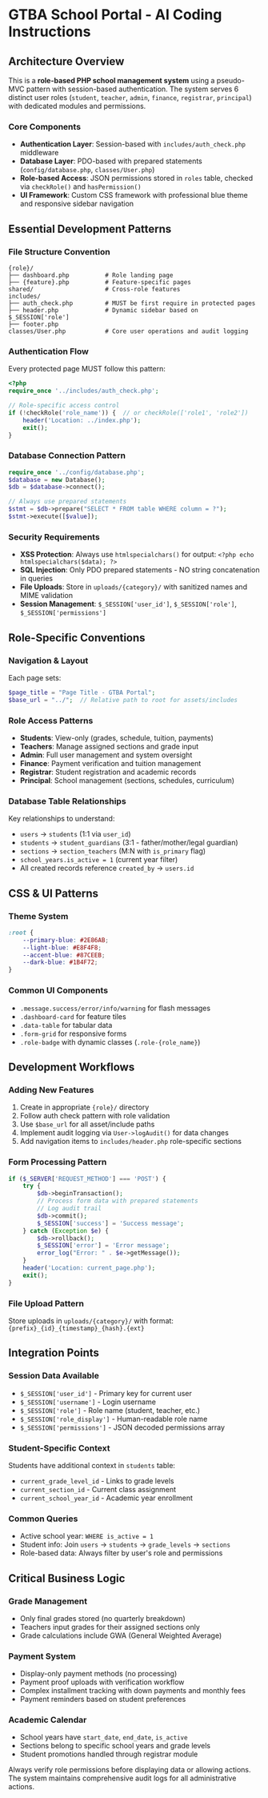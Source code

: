 # GTBA School Portal - AI Coding Instructions

## Architecture Overview

This is a **role-based PHP school management system** using a pseudo-MVC pattern with session-based authentication. The system serves 6 distinct user roles (`student`, `teacher`, `admin`, `finance`, `registrar`, `principal`) with dedicated modules and permissions.

### Core Components
- **Authentication Layer**: Session-based with `includes/auth_check.php` middleware
- **Database Layer**: PDO-based with prepared statements (`config/database.php`, `classes/User.php`)
- **Role-based Access**: JSON permissions stored in `roles` table, checked via `checkRole()` and `hasPermission()`
- **UI Framework**: Custom CSS framework with professional blue theme and responsive sidebar navigation

## Essential Development Patterns

### File Structure Convention
```
{role}/
├── dashboard.php          # Role landing page
├── {feature}.php          # Feature-specific pages
shared/                    # Cross-role features
includes/
├── auth_check.php         # MUST be first require in protected pages
├── header.php             # Dynamic sidebar based on $_SESSION['role']
├── footer.php
classes/User.php           # Core user operations and audit logging
```

### Authentication Flow
Every protected page MUST follow this pattern:
```php
<?php
require_once '../includes/auth_check.php';

// Role-specific access control
if (!checkRole('role_name')) {  // or checkRole(['role1', 'role2'])
    header('Location: ../index.php');
    exit();
}
```

### Database Connection Pattern
```php
require_once '../config/database.php';
$database = new Database();
$db = $database->connect();

// Always use prepared statements
$stmt = $db->prepare("SELECT * FROM table WHERE column = ?");
$stmt->execute([$value]);
```

### Security Requirements
- **XSS Protection**: Always use `htmlspecialchars()` for output: `<?php echo htmlspecialchars($data); ?>`
- **SQL Injection**: Only PDO prepared statements - NO string concatenation in queries
- **File Uploads**: Store in `uploads/{category}/` with sanitized names and MIME validation
- **Session Management**: `$_SESSION['user_id']`, `$_SESSION['role']`, `$_SESSION['permissions']`

## Role-Specific Conventions

### Navigation & Layout
Each page sets:
```php
$page_title = "Page Title - GTBA Portal";
$base_url = "../";  // Relative path to root for assets/includes
```

### Role Access Patterns
- **Students**: View-only (grades, schedule, tuition, payments)
- **Teachers**: Manage assigned sections and grade input
- **Admin**: Full user management and system oversight
- **Finance**: Payment verification and tuition management
- **Registrar**: Student registration and academic records
- **Principal**: School management (sections, schedules, curriculum)

### Database Table Relationships
Key relationships to understand:
- `users` → `students` (1:1 via `user_id`)
- `students` → `student_guardians` (3:1 - father/mother/legal guardian)
- `sections` → `section_teachers` (M:N with `is_primary` flag)
- `school_years.is_active = 1` (current year filter)
- All created records reference `created_by` → `users.id`

## CSS & UI Patterns

### Theme System
```css
:root {
    --primary-blue: #2E86AB;
    --light-blue: #E8F4F8;
    --accent-blue: #87CEEB;
    --dark-blue: #1B4F72;
}
```

### Common UI Components
- `.message.success/error/info/warning` for flash messages
- `.dashboard-card` for feature tiles
- `.data-table` for tabular data
- `.form-grid` for responsive forms
- `.role-badge` with dynamic classes (`.role-{role_name}`)

## Development Workflows

### Adding New Features
1. Create in appropriate `{role}/` directory
2. Follow auth check pattern with role validation
3. Use `$base_url` for all asset/include paths
4. Implement audit logging via `User->logAudit()` for data changes
5. Add navigation items to `includes/header.php` role-specific sections

### Form Processing Pattern
```php
if ($_SERVER['REQUEST_METHOD'] === 'POST') {
    try {
        $db->beginTransaction();
        // Process form data with prepared statements
        // Log audit trail
        $db->commit();
        $_SESSION['success'] = 'Success message';
    } catch (Exception $e) {
        $db->rollback();
        $_SESSION['error'] = 'Error message';
        error_log("Error: " . $e->getMessage());
    }
    header('Location: current_page.php');
    exit();
}
```

### File Upload Pattern
Store uploads in `uploads/{category}/` with format: `{prefix}_{id}_{timestamp}_{hash}.{ext}`

## Integration Points

### Session Data Available
- `$_SESSION['user_id']` - Primary key for current user
- `$_SESSION['username']` - Login username
- `$_SESSION['role']` - Role name (student, teacher, etc.)
- `$_SESSION['role_display']` - Human-readable role name
- `$_SESSION['permissions']` - JSON decoded permissions array

### Student-Specific Context
Students have additional context in `students` table:
- `current_grade_level_id` - Links to grade levels
- `current_section_id` - Current class assignment
- `current_school_year_id` - Academic year enrollment

### Common Queries
- Active school year: `WHERE is_active = 1`
- Student info: Join `users` → `students` → `grade_levels` → `sections`
- Role-based data: Always filter by user's role and permissions

## Critical Business Logic

### Grade Management
- Only final grades stored (no quarterly breakdown)
- Teachers input grades for their assigned sections only
- Grade calculations include GWA (General Weighted Average)

### Payment System
- Display-only payment methods (no processing)
- Payment proof uploads with verification workflow
- Complex installment tracking with down payments and monthly fees
- Payment reminders based on student preferences

### Academic Calendar
- School years have `start_date`, `end_date`, `is_active`
- Sections belong to specific school years and grade levels
- Student promotions handled through registrar module

Always verify role permissions before displaying data or allowing actions. The system maintains comprehensive audit logs for all administrative actions.